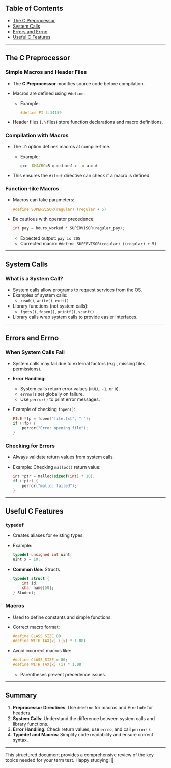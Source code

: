 ## Table of Contents

- [The C Preprocessor](https://chatgpt.com/g/g-6730fa9e0158819093dfb99251b8c53b-csc209-week-3/c/67aa29d8-987c-800a-9c94-f1b369c6b69f#the-c-preprocessor)
- [System Calls](https://chatgpt.com/g/g-6730fa9e0158819093dfb99251b8c53b-csc209-week-3/c/67aa29d8-987c-800a-9c94-f1b369c6b69f#system-calls)
- [Errors and Errno](https://chatgpt.com/g/g-6730fa9e0158819093dfb99251b8c53b-csc209-week-3/c/67aa29d8-987c-800a-9c94-f1b369c6b69f#errors-and-errno)
- [Useful C Features](https://chatgpt.com/g/g-6730fa9e0158819093dfb99251b8c53b-csc209-week-3/c/67aa29d8-987c-800a-9c94-f1b369c6b69f#useful-c-features)

---

## The C Preprocessor

### Simple Macros and Header Files

- The **C Preprocessor** modifies source code before compilation.
- Macros are defined using `#define`.
    - Example:
        
        ```c
        #define PI 3.14159
        ```
        
- Header files (`.h` files) store function declarations and macro definitions.

### Compilation with Macros

- The `-D` option defines macros at compile-time.
    - Example:
        
        ```sh
        gcc -DMACRO=5 question1.c -o a.out
        ```
        
- This ensures the `#ifdef` directive can check if a macro is defined.

### Function-like Macros

- Macros can take parameters:
    
    ```c
    #define SUPERVISOR(regular) (regular + 5)
    ```
    
- Be cautious with operator precedence:
    
    ```c
    int pay = hours_worked * SUPERVISOR(regular_pay);
    ```
    
    - Expected output: `pay is 205`
    - Corrected macro: `#define SUPERVISOR(regular) ((regular) + 5)`

---

## System Calls

### What is a System Call?

- System calls allow programs to request services from the OS.
- Examples of system calls:
    - `read()`, `write()`, `exit()`
- Library functions (not system calls):
    - `fgets()`, `fopen()`, `printf()`, `scanf()`
- Library calls wrap system calls to provide easier interfaces.

---

## Errors and Errno

### When System Calls Fail

- System calls may fail due to external factors (e.g., missing files, permissions).
- **Error Handling:**
    - System calls return error values (`NULL`, `-1`, or `0`).
    - `errno` is set globally on failure.
    - Use `perror()` to print error messages.
- Example of checking `fopen()`:
    
    ```c
    FILE *fp = fopen("file.txt", "r");
    if (!fp) {
        perror("Error opening file");
    }
    ```
    

### Checking for Errors

- Always validate return values from system calls.
- Example: Checking `malloc()` return value:
    
    ```c
    int *ptr = malloc(sizeof(int) * 10);
    if (!ptr) {
        perror("malloc failed");
    }
    ```
    

---

## Useful C Features

### `typedef`

- Creates aliases for existing types.
- Example:
    
    ```c
    typedef unsigned int uint;
    uint x = 10;
    ```
    
- **Common Use:** Structs
    
    ```c
    typedef struct {
        int id;
        char name[50];
    } Student;
    ```
    

### Macros

- Used to define constants and simple functions.
- Correct macro format:
    
    ```c
    #define CLASS_SIZE 80
    #define WITH_TAX(x) ((x) * 1.08)
    ```
    
- Avoid incorrect macros like:
    
    ```c
    #define CLASS_SIZE = 80;
    #define WITH_TAX(x) (x) * 1.08
    ```
    
    - Parentheses prevent precedence issues.

---

## Summary

1. **Preprocessor Directives**: Use `#define` for macros and `#include` for headers.
2. **System Calls**: Understand the difference between system calls and library functions.
3. **Error Handling**: Check return values, use `errno`, and call `perror()`.
4. **Typedef and Macros**: Simplify code readability and ensure correct syntax.

---

This structured document provides a comprehensive review of the key topics needed for your term test. Happy studying! 🎯